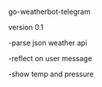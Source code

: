 go-weatherbot-telegram

version 0.1

-parse json weather api

-reflect on user message

-show temp and pressure 
